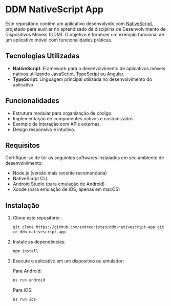 # DDM NativeScript App

Este repositório contém um aplicativo desenvolvido com [NativeScript](https://nativescript.org), projetado para auxiliar no aprendizado da disciplina de Desenvolvimento de Dispositivos Móveis (DDM). O objetivo é fornecer um exemplo funcional de um aplicativo móvel com funcionalidades práticas.

## Tecnologias Utilizadas

- **NativeScript**: Framework para o desenvolvimento de aplicativos móveis nativos utilizando JavaScript, TypeScript ou Angular.
- **TypeScript**: Linguagem principal utilizada no desenvolvimento do aplicativo.

## Funcionalidades

- Estrutura modular para organização de código.
- Implementação de componentes nativos e customizados.
- Exemplo de interação com APIs externas.
- Design responsivo e intuitivo.

## Requisitos

Certifique-se de ter os seguintes softwares instalados em seu ambiente de desenvolvimento:

- Node.js (versão mais recente recomendada)
- NativeScript CLI
- Android Studio (para emulação de Android)
- Xcode (para emulação de iOS, apenas em macOS)

## Instalação

1. Clone este repositório:

   ```bash
   git clone https://github.com/andrecristen/ddm-nativescript-app.git
   cd ddm-nativescript-app
   ```

2. Instale as dependências:

   ```bash
   npm install
   ```

3. Execute o aplicativo em um dispositivo ou emulador:

   Para Android:

   ```bash
   ns run android
   ```

   Para iOS:

   ```bash
   ns run ios
   ```
